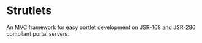 Strutlets
==================
An MVC framework for easy portlet development on JSR-168 and JSR-286 compliant portal servers.
